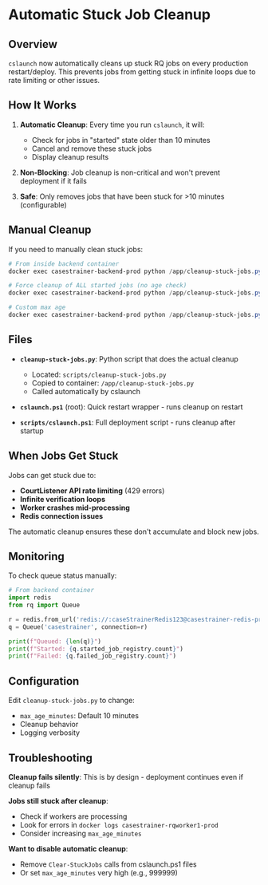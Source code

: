 # Automatic Stuck Job Cleanup

## Overview

`cslaunch` now automatically cleans up stuck RQ jobs on every production restart/deploy. This prevents jobs from getting stuck in infinite loops due to rate limiting or other issues.

## How It Works

1. **Automatic Cleanup**: Every time you run `cslaunch`, it will:
   - Check for jobs in "started" state older than 10 minutes
   - Cancel and remove these stuck jobs
   - Display cleanup results

2. **Non-Blocking**: Job cleanup is non-critical and won't prevent deployment if it fails

3. **Safe**: Only removes jobs that have been stuck for >10 minutes (configurable)

## Manual Cleanup

If you need to manually clean stuck jobs:

```powershell
# From inside backend container
docker exec casestrainer-backend-prod python /app/cleanup-stuck-jobs.py

# Force cleanup of ALL started jobs (no age check)
docker exec casestrainer-backend-prod python /app/cleanup-stuck-jobs.py --force

# Custom max age
docker exec casestrainer-backend-prod python /app/cleanup-stuck-jobs.py --max-age 5
```

## Files

- **`cleanup-stuck-jobs.py`**: Python script that does the actual cleanup
  - Located: `scripts/cleanup-stuck-jobs.py`
  - Copied to container: `/app/cleanup-stuck-jobs.py`
  - Called automatically by cslaunch

- **`cslaunch.ps1`** (root): Quick restart wrapper - runs cleanup on restart
- **`scripts/cslaunch.ps1`**: Full deployment script - runs cleanup after startup

## When Jobs Get Stuck

Jobs can get stuck due to:
- **CourtListener API rate limiting** (429 errors)
- **Infinite verification loops**
- **Worker crashes mid-processing**
- **Redis connection issues**

The automatic cleanup ensures these don't accumulate and block new jobs.

## Monitoring

To check queue status manually:

```python
# From backend container
import redis
from rq import Queue

r = redis.from_url('redis://:caseStrainerRedis123@casestrainer-redis-prod:6379/0')
q = Queue('casestrainer', connection=r)

print(f"Queued: {len(q)}")
print(f"Started: {q.started_job_registry.count}")
print(f"Failed: {q.failed_job_registry.count}")
```

## Configuration

Edit `cleanup-stuck-jobs.py` to change:
- `max_age_minutes`: Default 10 minutes
- Cleanup behavior
- Logging verbosity

## Troubleshooting

**Cleanup fails silently**: This is by design - deployment continues even if cleanup fails

**Jobs still stuck after cleanup**: 
- Check if workers are processing
- Look for errors in `docker logs casestrainer-rqworker1-prod`
- Consider increasing `max_age_minutes`

**Want to disable automatic cleanup**: 
- Remove `Clear-StuckJobs` calls from cslaunch.ps1 files
- Or set `max_age_minutes` very high (e.g., 999999)
